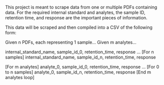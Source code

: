 This project is meant to scrape data from one or multiple PDFs containing data. For the required internal standard and analytes, the sample ID, retention time, and response are the important pieces of information.

This data will be scraped and then compiled into a CSV of the following form:

Given n PDFs, each representing 1 sample...
Given m analytes...

internal_standard_name, sample_id_0, retention_time, response
... [For n samples]
internal_standard_name, sample_id_n, retention_time, response

[For m analytes]
analyte_0, sample_id_0, retention_time, response
... [For 0 to n samples]
analyte_0, sample_id_n, retention_time, response
[End m analytes loop]
